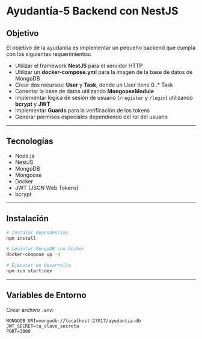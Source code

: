 # Ayudantía-5 Backend con NestJS

## Objetivo

El objetivo de la ayudantía es implementar un pequeño backend que cumpla con los siguientes requerimientos:

* Utilizar el framework **NestJS** para el servidor HTTP
* Utilizar un **docker-compose.yml** para la imagen de la base de datos de MongoDB
* Crear dos recursos: **User** y **Task**, donde un User tiene 0..* Task
* Conectar la base de datos utilizando **MongooseModule**
* Implementar lógica de sesión de usuario (`/register` y `/login`) utilizando **bcrypt** y **JWT**
* Implementar **Guards** para la verificación de los tokens
* Generar permisos especiales dependiendo del rol del usuario

---

## Tecnologías

- Node.js
- NestJS
- MongoDB
- Mongoose
- Docker
- JWT (JSON Web Tokens)
- bcrypt

---

## Instalación

```bash
# Instalar dependencias
npm install

# Levantar MongoDB con Docker
docker-compose up -d

# Ejecutar en desarrollo
npm run start:dev
```

---

## Variables de Entorno

Crear archivo `.env`:

```env
MONGODB_URI=mongodb://localhost:27017/ayudantia-db
JWT_SECRET=tu_clave_secreta
PORT=3000
```